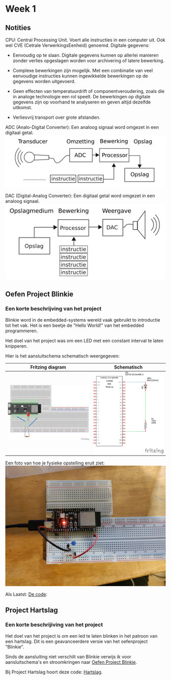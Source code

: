 # Week 1

## Notities

CPU: Central Processing Unit. Voert alle instructies in een computer uit. Ook wel CVE (Cetrale VerwerkingsEenheid) genoemd.
Digitale gegevens:

- Eenvoudig op te slaan. Digitale gegevens kunnen op allerlei manieren zonder verlies opgeslagen worden voor archivering of latere bewerking.

- Complexe bewerkingen zijn mogelijk. Met een combinatie van veel eenvoudige instructies kunnen ingewikkelde bewerkingen op de gegevens worden uitgevoerd.

- Geen effecten van temperatuurdrift of componentveroudering, zoals die in analoge
technologie een rol speelt. De bewerkingen op digitale gegevens zijn op voorhand te analyseren en geven altijd dezelfde uitkomst.

- Verliesvrij transport over grote afstanden.

ADC (Analo-Digital Converter): Een analoog signaal word omgezet in een digitaal getal.
![adc_graph](../assets/adc_graph.png)

DAC (Digital-Analog Converter): Een digitaal getal word omgezet in een analoog signaal.
![dac_graph](../assets/dac_graph.png)

## Oefen Project Blinkie

### Een korte beschrijving van het project

Blinkie word in de embedded-systems wereld vaak gebruikt to introductie tot het vak. Het is een beetje de "Hello World!" van het embedded programmeren.

Het doel van het project was om een LED met een constant interval te laten knipperen.

Hier is het aansluitschema schematisch weergegeven:

Fritzing diagram             | Schematisch
-|-
![fritzing-bb](../assets/blinkie/blinkie-schema_bb.png) | ![fritzing-sch](../assets/blinkie/blinkie-schema_schem.png)

Een foto van hoe je fysieke opstelling eruit ziet:
![photo](../assets/blinkie/blinkie_photo.jpg)

Als Laatst: [De code](./blinkie/src/main.c):

## Project Hartslag

### Een korte beschrijiving van het project

Het doel van het project is om een led te laten blinken in het patroon van een hartslag. Dit is een geavanceerdere versie van het oefenproject "Blinkie".

Sinds de aansluiting niet verschilt van Blinkie verwijs ik voor aansluitschema's en stroomkringen naar [Oefen Project Blinkie](#oefen-project-blinkie).

Bij Project Hartslag hoort deze code: [Hartslag](./hartslag/src/main.c).
